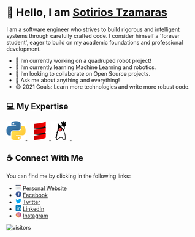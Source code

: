 # 👋 Hello, I am [Sotirios Tzamaras][website]

I am a software engineer who strives to build rigorous and intelligent systems through carefully crafted code. I consider himself a 'forever student', eager to build on my academic foundations and professional development.

- 🔭 I’m currently working on a quadruped robot project!
- 🌱 I’m currently learning Machine Learning and robotics.
- 👯 I’m looking to collaborate on Open Source projects.
- 💬 Ask me about anything and everything!
- 😄 2021 Goals: Learn more technologies and write more robust code.

## 💻 My Expertise

<p float="left">
    <a href="https://www.python.org/" alt="Twitter">
        <img alt="Python" height="50px" src="./images/python.png"/>
    </a>&nbsp;
    <a href="https://www.scala-lang.org/" alt="Scala">
        <img alt="Scala" height="50px" src="./images/scala.png"/>
    </a>
    <a href="https://openjdk.java.net/" alt="OpenJDK">
        <img alt="Java" height="50px" src="./images/java.png"/>
    </a>&nbsp;
</p>

## ☕ Connect With Me

You can find me by clicking in the following links:

- <img src="./images/website.png" alt="drawing" width="15"/> [Personal Website](tzamaras.com)
- <img src="./images/facebook.png" alt="drawing" width="15"/> [Facebook](https://www.facebook.com/SotirisTzam)
- <img src="./images/twitter.png" alt="drawing" width="15"/> [Twitter](https://twitter.com/SotirisTzamaras)
- <img src="./images/linkedin.png" alt="drawing" width="15"/> [LinkedIn](https://www.linkedin.com/in/sotiris-tzamaras/)
- <img src="./images/instagram.png" alt="drawing" width="15"/> [Instagram](https://www.instagram.com/sotiristzam/)

![visitors](https://visitor-badge.glitch.me/badge?page_id=sotostzam.sotostzam)

[website]: tzamaras.com